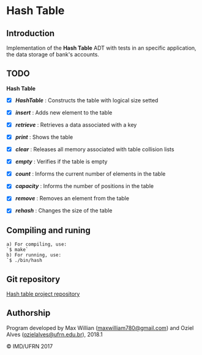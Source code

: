 # Hash Table

## Introduction

Implementation of the **Hash Table** ADT with tests in an specific application, the data storage of bank's accounts.

## TODO

**Hash Table**  

- [x] _**HashTable**_ : Constructs the table with logical size setted
- [x] _**insert**_ : Adds new element to the table
- [x] _**retrieve**_ : Retrieves a data associated with a key
- [x] _**print**_ : Shows the table
- [x] _**clear**_ : Releases all memory associated with table collision lists 
- [x] _**empty**_ : Verifies if the table is empty
- [x] _**count**_ : Informs the current number of elements in the table
- [x] _**capacity**_ : Informs the number of positions in the table
- [x] _**remove**_ : Removes an element from the table
- [x] _**rehash**_ : Changes the size of the table


	
## Compiling and runing
	a) For compiling, use:
	`$ make`
	b) For running, use:
	`$ ./bin/hash


## Git repository
[Hash table project repository](https://github.com/maxwillf/Hash-Table)


## Authorship

Program developed by Max Willian (maxwilliam780@gmail.com) and Oziel Alves (ozielalves@ufrn.edu.br), 2018.1

&copy; IMD/UFRN 2017
